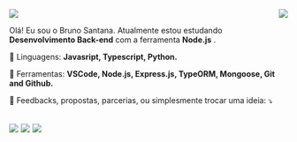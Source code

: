 
<img align='right' src="https://github-readme-stats.vercel.app/api?username=brunossantana&show_icons=true&theme=dracula&cache_seconds=2300">

<img src="https://img.shields.io/static/v1?label=Overview&message=BRUNO/SANTANA&color=6c14cf&style=for-the-badge&logo=GitHub">


<p>

Olá! Eu sou o Bruno Santana. Atualmente estou estudando <strong>Desenvolvimento Back-end</strong> com a ferramenta <strong>Node.js</strong> .<br/>

<p align="left">
  🦄 Linguagens: <strong>Javasript, Typescript, Python.</strong>
</p>

<p align="left">
  💼 Ferramentas: <strong>VSCode, Node.js, Express.js, TypeORM, Mongoose, Git and Github.</strong>
</p>

<p align="left">
  💌 Feedbacks, propostas, parcerias, ou simplesmente trocar uma ideia: ⤵️
</p>

</p>

<a href="https://linkedin.com/in/bruno-santanas"><img src="https://img.shields.io/badge/linkedin-0077B5.svg?style=for-the-badge&logo=linkedin&logoColor=white"></a>
<a href="https://instagram.com/brunoosouzas"><img src="https://img.shields.io/badge/instagram-E4405F.svg?style=for-the-badge&logo=instagram&logoColor=white"></a>
<a href="mailto:brunoosouza15@gmail.com"><img src="https://img.shields.io/badge/e‑mail-D14836.svg?style=for-the-badge&logo=GMail&logoColor=white"></a>
---
<!--
Creditos:
[Readme_template - iuricode](https://github.com/iuricode/readme-template)
[Readme - willmorim](https://github.com/willmorim/willmorim/blob/master/README.md)
-->



